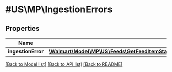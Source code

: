 # #US\MP\IngestionErrors

## Properties

Name | Type | Description | Notes
------------ | ------------- | ------------- | -------------
**ingestionError** | [**\Walmart\Model\MP\US\Feeds\GetFeedItemStatus200ResponseIngestionErrorsIngestionErrorInner[]**](GetFeedItemStatus200ResponseIngestionErrorsIngestionErrorInner.md) |  | [optional]


[[Back to Model list]](../) [[Back to API list]](../../Api/US/MP) [[Back to README]](../../README.md)
